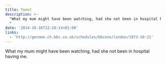 ```yaml
---
title: Tweet
description: >-
  "What my mum might have been watching, had she not been in hospital having me.
  "
date: '2014-10-16T22:10:14+01:00'
links:
  - 'http://genome.ch.bbc.co.uk/schedules/bbcone/london/1973-10-21'
---
```

What my mum might have been watching, had she not been in hospital having me. 
